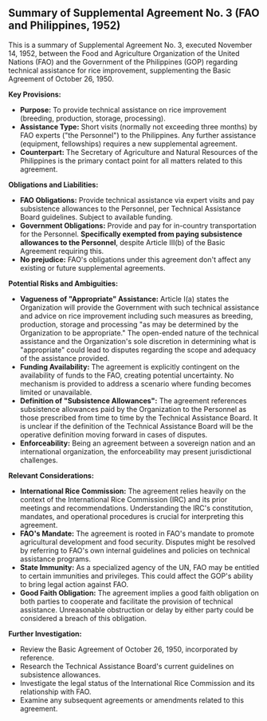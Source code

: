 ## Summary of Supplemental Agreement No. 3 (FAO and Philippines, 1952)

This is a summary of Supplemental Agreement No. 3, executed November 14, 1952, between the Food and Agriculture Organization of the United Nations (FAO) and the Government of the Philippines (GOP) regarding technical assistance for rice improvement, supplementing the Basic Agreement of October 26, 1950.

**Key Provisions:**

*   **Purpose:** To provide technical assistance on rice improvement (breeding, production, storage, processing).
*   **Assistance Type:** Short visits (normally not exceeding three months) by FAO experts ("the Personnel") to the Philippines. Any further assistance (equipment, fellowships) requires a new supplemental agreement.
*   **Counterpart:** The Secretary of Agriculture and Natural Resources of the Philippines is the primary contact point for all matters related to this agreement.

**Obligations and Liabilities:**

*   **FAO Obligations:** Provide technical assistance via expert visits and pay subsistence allowances to the Personnel, per Technical Assistance Board guidelines. Subject to available funding.
*   **Government Obligations:** Provide and pay for in-country transportation for the Personnel. **Specifically exempted from paying subsistence allowances to the Personnel**, despite Article III(b) of the Basic Agreement requiring this.
*   **No prejudice:** FAO's obligations under this agreement don't affect any existing or future supplemental agreements.

**Potential Risks and Ambiguities:**

*   **Vagueness of "Appropriate" Assistance:** Article I(a) states the Organization will provide the Government with such technical assistance and advice on rice improvement including such measures as breeding, production, storage and processing "as may be determined by the Organization to be appropriate." The open-ended nature of the technical assistance and the Organization's sole discretion in determining what is "appropriate" could lead to disputes regarding the scope and adequacy of the assistance provided.
*   **Funding Availability:** The agreement is explicitly contingent on the availability of funds to the FAO, creating potential uncertainty. No mechanism is provided to address a scenario where funding becomes limited or unavailable.
*   **Definition of "Subsistence Allowances":** The agreement references subsistence allowances paid by the Organization to the Personnel as those prescribed from time to time by the Technical Assistance Board. It is unclear if the definition of the Technical Assistance Board will be the operative definition moving forward in cases of disputes.
*   **Enforceability:** Being an agreement between a sovereign nation and an international organization, the enforceability may present jurisdictional challenges.

**Relevant Considerations:**

*   **International Rice Commission:** The agreement relies heavily on the context of the International Rice Commission (IRC) and its prior meetings and recommendations. Understanding the IRC's constitution, mandates, and operational procedures is crucial for interpreting this agreement.
*   **FAO's Mandate:** The agreement is rooted in FAO's mandate to promote agricultural development and food security. Disputes might be resolved by referring to FAO's own internal guidelines and policies on technical assistance programs.
*   **State Immunity:** As a specialized agency of the UN, FAO may be entitled to certain immunities and privileges. This could affect the GOP's ability to bring legal action against FAO.
*   **Good Faith Obligation:** The agreement implies a good faith obligation on both parties to cooperate and facilitate the provision of technical assistance. Unreasonable obstruction or delay by either party could be considered a breach of this obligation.

**Further Investigation:**

*   Review the Basic Agreement of October 26, 1950, incorporated by reference.
*   Research the Technical Assistance Board's current guidelines on subsistence allowances.
*   Investigate the legal status of the International Rice Commission and its relationship with FAO.
*   Examine any subsequent agreements or amendments related to this agreement.
